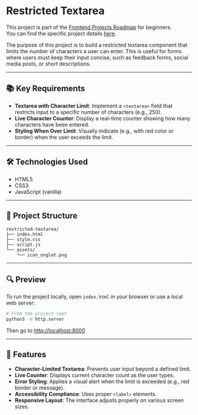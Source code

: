 # Restricted Textarea

This project is part of the [Frontend Projects Roadmap](https://roadmap.sh/frontend/projects) for beginners.  
You can find the specific project details [here](https://roadmap.sh/projects/restricted-textarea).

The purpose of this project is to build a restricted textarea component that limits the number of characters a user can enter. This is useful for forms where users must keep their input concise, such as feedback forms, social media posts, or short descriptions.

---

## 📚 Key Requirements

- **Textarea with Character Limit**: Implement a `<textarea>` field that restricts input to a specific number of characters (e.g., 250).
- **Live Character Counter**: Display a real-time counter showing how many characters have been entered.
- **Styling When Over Limit**: Visually indicate (e.g., with red color or border) when the user exceeds the limit.

---

## 🛠️ Technologies Used

- HTML5
- CSS3
- JavaScript (vanilla)

---

## 📁 Project Structure

```
restricted-textarea/
├── index.html
├── style.css
├── script.js
└── assets/
    └── icon_onglet.png
```

---

## 🔍 Preview

To run the project locally, open `index.html` in your browser or use a local web server:

```bash
# From the project root
python3 -m http.server
```

Then go to [http://localhost:8000](http://localhost:8000)

---

## 🚀 Features

- **Character-Limited Textarea**: Prevents user input beyond a defined limit.
- **Live Counter**: Displays current character count as the user types.
- **Error Styling**: Applies a visual alert when the limit is exceeded (e.g., red border or message).
- **Accessibility Compliance**: Uses proper `<label>` elements.
- **Responsive Layout**: The interface adjusts properly on various screen sizes.
